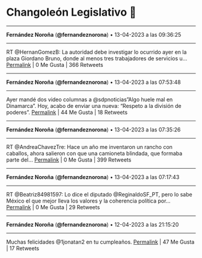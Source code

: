 # Changoleón Legislativo 🙈
*****
**Fernández Noroña** (**@fernandeznorona**) • 13-04-2023 a las 09:36:25
*****
RT @HernanGomezB: La autoridad debe investigar lo ocurrido ayer en la plaza Giordano Bruno, donde al menos tres trabajadores de servicios u…
[Permalink](https://twitter.com/fernandeznorona/status/1646568033761087488) | 0 Me Gusta | 366 Retweets
*****
**Fernández Noroña** (**@fernandeznorona**) • 13-04-2023 a las 07:53:48
*****
Ayer mandé dos video columnas a @sdpnoticias”Algo huele mal en Dinamarca”. Hoy, acabo de enviar una nueva: “Respeto a la división de poderes”.
[Permalink](https://twitter.com/fernandeznorona/status/1646542210119106560) | 44 Me Gusta | 18 Retweets
*****
**Fernández Noroña** (**@fernandeznorona**) • 13-04-2023 a las 07:35:26
*****
RT @AndreaChavezTre: Hace un año me inventaron un rancho con caballos, ahora salieron con que una camioneta blindada, que formaba parte del…
[Permalink](https://twitter.com/fernandeznorona/status/1646537587841019904) | 0 Me Gusta | 399 Retweets
*****
**Fernández Noroña** (**@fernandeznorona**) • 13-04-2023 a las 07:17:43
*****
RT @Beatriz84981597: Lo dice el diputado  @ReginaldoSF_PT, pero lo sabe México el que mejor lleva los valores y la coherencia política por…
[Permalink](https://twitter.com/fernandeznorona/status/1646533129312632832) | 0 Me Gusta | 29 Retweets
*****
**Fernández Noroña** (**@fernandeznorona**) • 12-04-2023 a las 21:15:20
*****
Muchas felicidades @1jonatan2 en tu cumpleaños.
[Permalink](https://twitter.com/fernandeznorona/status/1646381531815088129) | 47 Me Gusta | 17 Retweets